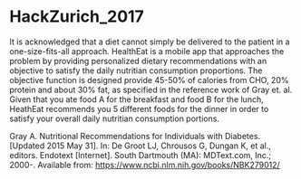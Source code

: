 # HackZurich_2017

It is acknowledged that a diet cannot simply be delivered to the patient in a one-size-fits-all approach.
HealthEat is a mobile app that approaches the problem by providing personalized dietary recommendations with an objective to satisfy the daily nutritian consumption proportions.
The objective function is designed provide 45-50% of calories from CHO, 20% protein and about 30% fat, as specified in the reference work of Gray et. al.
Given that you ate food A for the breakfast and food B for the lunch, HeathEat recommends you 5 different foods for the dinner in order to satisfy your overall daily nutritian consumption portions.





Gray A. Nutritional Recommendations for Individuals with Diabetes.
[Updated 2015 May 31]. In: De Groot LJ, Chrousos G, Dungan K, et al., editors.
Endotext [Internet]. South Dartmouth (MA): MDText.com, Inc.; 2000-.
Available from: https://www.ncbi.nlm.nih.gov/books/NBK279012/
